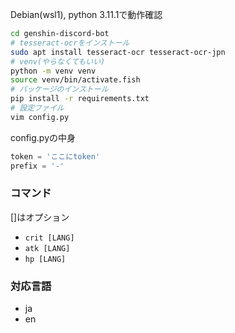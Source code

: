 Debian(wsl1), python 3.11.1で動作確認
```bash
cd genshin-discord-bot
# tesseract-ocrをインストール
sudo apt install tesseract-ocr tesseract-ocr-jpn
# venv(やらなくてもいい)
python -m venv venv
source venv/bin/activate.fish
# パッケージのインストール
pip install -r requirements.txt
# 設定ファイル
vim config.py
```
config.pyの中身
```python
token = 'ここにtoken'
prefix = '-'
```

### コマンド
[]はオプション
- `crit [LANG]`
- `atk [LANG]`
- `hp [LANG]`

### 対応言語
- ja
- en
